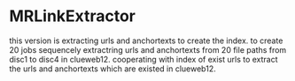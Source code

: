 # MRLinkExtractor
this version is extracting urls and anchortexts to create the index.
to create 20 jobs sequencely extractring urls and anchortexts from 20 file paths from disc1 to disc4 in clueweb12.
cooperating with index of exist urls to extract the urls and anchortexts which are existed in clueweb12.
